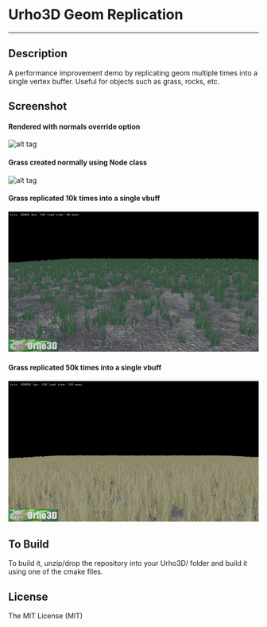 # Urho3D Geom Replication
-----------------------------------------------------------------------------------

Description
-----------------------------------------------------------------------------------
A performance improvement demo by replicating geom multiple times into a single vertex buffer.  Useful for objects such as grass, rocks, etc.

Screenshot
-----------------------------------------------------------------------------------
#### Rendered with normals override option
![alt tag](https://github.com/Lumak/Urho3D-Geom-Replication/blob/master/screenshot/replicatedGeom4.jpg)

#### Grass created normally using Node class
![alt tag](https://github.com/Lumak/Urho3D-Geom-Replication/blob/master/screenshot/replicatedGeom1.jpg)

#### Grass replicated 10k times into a single vbuff
![alt tag](https://github.com/Lumak/Urho3D-Geom-Replication/blob/master/screenshot/replicatedGeom2.jpg)

#### Grass replicated 50k times into a single vbuff
![alt tag](https://github.com/Lumak/Urho3D-Geom-Replication/blob/master/screenshot/replicatedGeom3.jpg)

To Build
-----------------------------------------------------------------------------------
To build it, unzip/drop the repository into your Urho3D/ folder and build it using one of the cmake files.

License
-----------------------------------------------------------------------------------
The MIT License (MIT)










